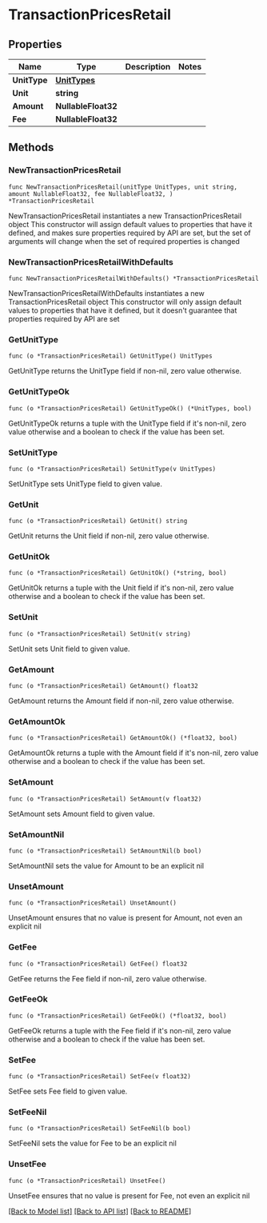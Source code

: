 # TransactionPricesRetail

## Properties

Name | Type | Description | Notes
------------ | ------------- | ------------- | -------------
**UnitType** | [**UnitTypes**](UnitTypes.md) |  | 
**Unit** | **string** |  | 
**Amount** | **NullableFloat32** |  | 
**Fee** | **NullableFloat32** |  | 

## Methods

### NewTransactionPricesRetail

`func NewTransactionPricesRetail(unitType UnitTypes, unit string, amount NullableFloat32, fee NullableFloat32, ) *TransactionPricesRetail`

NewTransactionPricesRetail instantiates a new TransactionPricesRetail object
This constructor will assign default values to properties that have it defined,
and makes sure properties required by API are set, but the set of arguments
will change when the set of required properties is changed

### NewTransactionPricesRetailWithDefaults

`func NewTransactionPricesRetailWithDefaults() *TransactionPricesRetail`

NewTransactionPricesRetailWithDefaults instantiates a new TransactionPricesRetail object
This constructor will only assign default values to properties that have it defined,
but it doesn't guarantee that properties required by API are set

### GetUnitType

`func (o *TransactionPricesRetail) GetUnitType() UnitTypes`

GetUnitType returns the UnitType field if non-nil, zero value otherwise.

### GetUnitTypeOk

`func (o *TransactionPricesRetail) GetUnitTypeOk() (*UnitTypes, bool)`

GetUnitTypeOk returns a tuple with the UnitType field if it's non-nil, zero value otherwise
and a boolean to check if the value has been set.

### SetUnitType

`func (o *TransactionPricesRetail) SetUnitType(v UnitTypes)`

SetUnitType sets UnitType field to given value.


### GetUnit

`func (o *TransactionPricesRetail) GetUnit() string`

GetUnit returns the Unit field if non-nil, zero value otherwise.

### GetUnitOk

`func (o *TransactionPricesRetail) GetUnitOk() (*string, bool)`

GetUnitOk returns a tuple with the Unit field if it's non-nil, zero value otherwise
and a boolean to check if the value has been set.

### SetUnit

`func (o *TransactionPricesRetail) SetUnit(v string)`

SetUnit sets Unit field to given value.


### GetAmount

`func (o *TransactionPricesRetail) GetAmount() float32`

GetAmount returns the Amount field if non-nil, zero value otherwise.

### GetAmountOk

`func (o *TransactionPricesRetail) GetAmountOk() (*float32, bool)`

GetAmountOk returns a tuple with the Amount field if it's non-nil, zero value otherwise
and a boolean to check if the value has been set.

### SetAmount

`func (o *TransactionPricesRetail) SetAmount(v float32)`

SetAmount sets Amount field to given value.


### SetAmountNil

`func (o *TransactionPricesRetail) SetAmountNil(b bool)`

 SetAmountNil sets the value for Amount to be an explicit nil

### UnsetAmount
`func (o *TransactionPricesRetail) UnsetAmount()`

UnsetAmount ensures that no value is present for Amount, not even an explicit nil
### GetFee

`func (o *TransactionPricesRetail) GetFee() float32`

GetFee returns the Fee field if non-nil, zero value otherwise.

### GetFeeOk

`func (o *TransactionPricesRetail) GetFeeOk() (*float32, bool)`

GetFeeOk returns a tuple with the Fee field if it's non-nil, zero value otherwise
and a boolean to check if the value has been set.

### SetFee

`func (o *TransactionPricesRetail) SetFee(v float32)`

SetFee sets Fee field to given value.


### SetFeeNil

`func (o *TransactionPricesRetail) SetFeeNil(b bool)`

 SetFeeNil sets the value for Fee to be an explicit nil

### UnsetFee
`func (o *TransactionPricesRetail) UnsetFee()`

UnsetFee ensures that no value is present for Fee, not even an explicit nil

[[Back to Model list]](../README.md#documentation-for-models) [[Back to API list]](../README.md#documentation-for-api-endpoints) [[Back to README]](../README.md)


